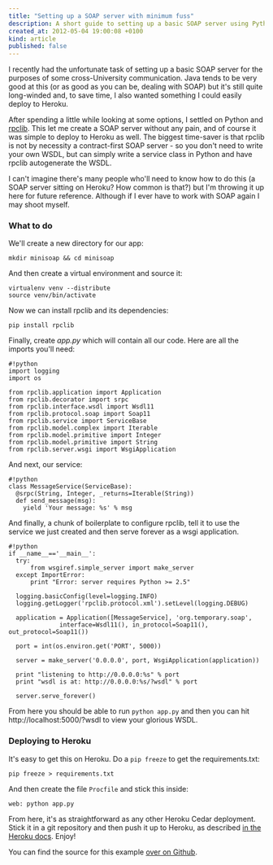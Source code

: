 ```yaml
---
title: "Setting up a SOAP server with minimum fuss"
description: A short guide to setting up a basic SOAP server using Python and rpclib
created_at: 2012-05-04 19:00:08 +0100
kind: article
published: false
---
```


I recently had the unfortunate task of setting up a basic SOAP server for the purposes of some cross-University communication. Java tends to be very good at this (or as good as you can be, dealing with SOAP) but it's still quite long-winded and, to save time, I also wanted something I could easily deploy to Heroku.

After spending a little while looking at some options, I settled on Python and [rpclib](https://github.com/arskom/rpclib). This let me create a SOAP server without any pain, and of course it was simple to deploy to Heroku as well. The biggest time-saver is that rpclib is not by necessity a contract-first SOAP server - so you don't need to write your own WSDL, but can simply write a service class in Python and have rpclib autogenerate the WSDL.

I can't imagine there's many people who'll need to know how to do this (a SOAP server sitting on Heroku? How common is that?) but I'm throwing it up here for future reference. Although if I ever have to work with SOAP again I may shoot myself.

<!-- more -->

### What to do

We'll create a new directory for our app:

    mkdir minisoap && cd minisoap

And then create a virtual environment and source it:

    virtualenv venv --distribute
    source venv/bin/activate

Now we can install rpclib and its dependencies:

    pip install rpclib

Finally, create *app.py* which will contain all our code. Here are all the imports you'll need:

    #!python
    import logging
    import os

    from rpclib.application import Application
    from rpclib.decorator import srpc
    from rpclib.interface.wsdl import Wsdl11
    from rpclib.protocol.soap import Soap11
    from rpclib.service import ServiceBase
    from rpclib.model.complex import Iterable
    from rpclib.model.primitive import Integer
    from rpclib.model.primitive import String
    from rpclib.server.wsgi import WsgiApplication

And next, our service:

    #!python
    class MessageService(ServiceBase):
      @srpc(String, Integer, _returns=Iterable(String))
      def send_message(msg):
        yield 'Your message: %s' % msg

And finally, a chunk of boilerplate to configure rpclib, tell it to use the service we just created and then serve forever as a wsgi application.

    #!python
    if __name__=='__main__':
      try:
          from wsgiref.simple_server import make_server
      except ImportError:
          print "Error: server requires Python >= 2.5"

      logging.basicConfig(level=logging.INFO)
      logging.getLogger('rpclib.protocol.xml').setLevel(logging.DEBUG)

      application = Application([MessageService], 'org.temporary.soap',
                  interface=Wsdl11(), in_protocol=Soap11(), out_protocol=Soap11())

      port = int(os.environ.get('PORT', 5000))

      server = make_server('0.0.0.0', port, WsgiApplication(application))

      print "listening to http://0.0.0.0:%s" % port
      print "wsdl is at: http://0.0.0.0:%s/?wsdl" % port

      server.serve_forever()

From here you should be able to run `python app.py` and then you can hit http://localhost:5000/?wsdl to view your glorious WSDL.

### Deploying to Heroku

It's easy to get this on Heroku. Do a `pip freeze` to get the requirements.txt:

    pip freeze > requirements.txt

And then create the file `Procfile` and stick this inside:

    web: python app.py

From here, it's as straightforward as any other Heroku Cedar deployment. Stick it in a git repository and then push it up to Heroku, as described [in the Heroku docs](https://devcenter.heroku.com/articles/python). Enjoy!

You can find the source for this example [over on Github](https://github.com/clarkdave/clarkdave.net/tree/master/content-support/python-soap-server).